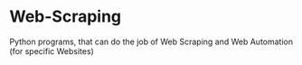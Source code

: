 # Web-Scraping
Python programs, that can do the job of Web Scraping and Web Automation (for specific Websites)
